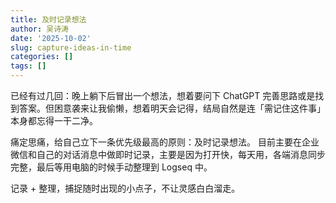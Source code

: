 ```yaml
---
title: 及时记录想法
author: 吴诗涛
date: '2025-10-02'
slug: capture-ideas-in-time
categories: []
tags: []
---
```


已经有过几回：晚上躺下后冒出一个想法，想着要问下 ChatGPT 完善思路或是找到答案。但困意袭来让我偷懒，想着明天会记得，结局自然是连「需记住这件事」本身都忘得一干二净。

痛定思痛，给自己立下一条优先级最高的原则：及时记录想法。
目前主要在企业微信和自己的对话消息中做即时记录，主要是因为打开快，每天用，各端消息同步完整，最后等用电脑的时候手动整理到 Logseq 中。

记录 + 整理，捕捉随时出现的小点子，不让灵感白白溜走。
